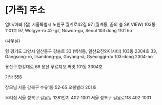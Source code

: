 # [가족] 주소

엄마/아빠
(집)
서울특별시 노원구 월계로42길 97 (월계동, 꿈의 숲 SK VIEW) 103동 1101호
97, Wolgye-ro 42-gil, Nowon-gu, Seoul 
103 dong 1101 ho

(사무실)



형
경기도 고양시 일산동구 강송로 33 (백석동, 일산요진와이시티) 103동 2304호
33, Gangsong-ro, Ilsandong-gu, Goyang-si, Gyeonggi-do 
103-dong 2304-ho

용산구 한강대로 69 용산 푸르지오 써밋 101동 3304호

가방 558

장모님
서울 강북구 수유1동 52-65 오봉빌라 201호


우리집
서울 성북구 길음동 1281번지 402-1001
서울 성북구 길음로118 402-1001